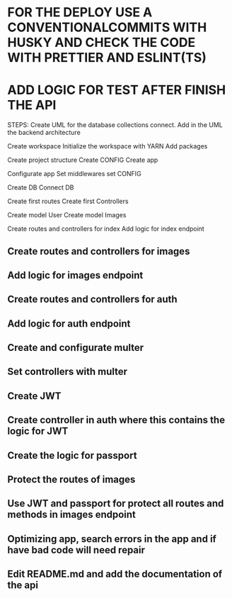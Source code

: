 
# FOR THE DEPLOY USE A CONVENTIONALCOMMITS WITH HUSKY AND CHECK THE CODE WITH PRETTIER AND ESLINT(TS)

# ADD LOGIC FOR TEST AFTER FINISH THE API

STEPS: 
 Create UML for the database collections connect.
 Add in the UML the backend architecture

 Create workspace
 Initialize the workspace with YARN
 Add packages

 Create project structure
 Create CONFIG
 Create app

 Configurate app
 Set middlewares
 set CONFIG

 Create DB
 Connect DB

 Create first routes
 Create first Controllers

 Create model User
 Create model Images

 Create routes and controllers for index
 Add logic for index endpoint
## Create routes and controllers for images
## Add logic for images endpoint
## Create routes and controllers for auth
## Add logic for auth endpoint

## Create and configurate multer
## Set controllers with multer

## Create JWT
## Create controller in auth where this contains the logic for JWT
## Create the logic for passport


## Protect the routes of images 
## Use JWT and passport for protect all routes and methods in images endpoint 


## Optimizing app, search errors in the app and if have bad code will need repair 

## Edit README.md and add the documentation of the api
